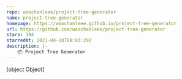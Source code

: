 ```yaml
---
repo: woochanleee/project-tree-generator
name: project-tree-generator
homepage: https://woochanleee.github.io/project-tree-generator
url: https://github.com/woochanleee/project-tree-generator
stars: 194
starredAt: 2021-04-18T08:03:29Z
description: |-
    📦 Project Tree Generator
---
```


[object Object]
